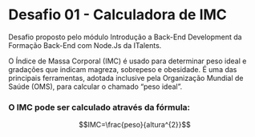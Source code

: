 # Desafio 01 - Calculadora de IMC

Desafio proposto pelo módulo Introdução a Back-End Development da Formação Back-End com Node.Js da ITalents.

O Índice de Massa Corporal (IMC) é usado para determinar peso ideal e gradações que indicam magreza, sobrepeso e obesidade. É uma das principais ferramentas, adotada inclusive pela Organização Mundial de Saúde (OMS), para calcular o chamado “peso ideal”.

### O IMC pode ser calculado através da fórmula:

$$IMC=\frac{peso}{altura^{2}}$$